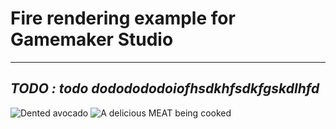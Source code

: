 # Fire rendering example for Gamemaker Studio
--------
## ***TODO : todo dododododoiofhsdkhfsdkfgskdlhfd***
![Dented avocado](https://tandyrum1024.github.io/burninated/AVOCADO.gif)
![A delicious MEAT being cooked](https://tandyrum1024.github.io/burninated/MEAT.gif)